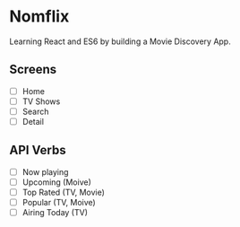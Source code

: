 # Nomflix

Learning React and ES6 by building a Movie Discovery App.

## Screens

- [ ] Home
- [ ] TV Shows
- [ ] Search
- [ ] Detail

## API Verbs

- [ ] Now playing
- [ ] Upcoming (Moive)
- [ ] Top Rated (TV, Movie)
- [ ] Popular (TV, Moive)
- [ ] Airing Today (TV)